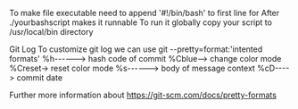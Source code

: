 To make file executable need to append '#!/bin/bash' to first line for 
After ./yourbashscript makes it runnable To run it globally copy your script to
/usr/local/bin directory

Git Log
 To customize git log we can use git --pretty=format:'intented formats'
 %h------>    hash code of commit
 %Cblue-->    change color mode 
 %Creset->    reset color mode
 %s------>    body of message context
 %cD---->     commit date 

Further more information about https://git-scm.com/docs/pretty-formats

